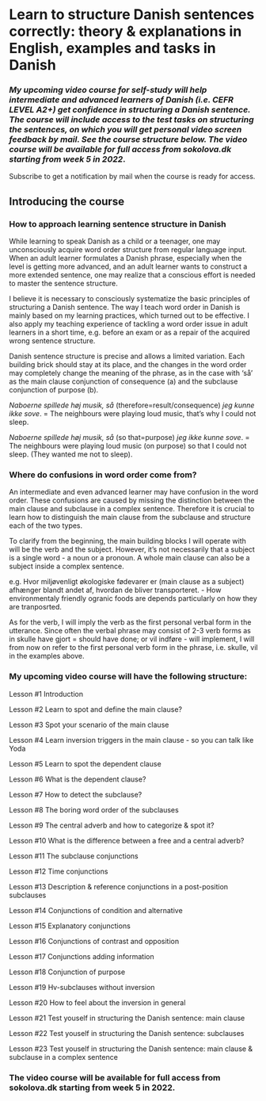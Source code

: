 # Learn to structure Danish sentences correctly: theory & explanations in English, examples and tasks in Danish

### *Мy upcoming video course for self-study will help intermediate and advanced learners of Danish (i.e. CEFR LEVEL A2+) get confidence in structuring a Danish sentence. The course will include access to the test tasks on structuring the sentences, on which you will get personal video screen feedback by mail. See the course structure below. The video course will be available for full access from sokolova.dk starting from week 5 in 2022*. 

Subscribe to get a notification by mail when the course is ready for access. 

<script async data-uid="135a810818" src="https://fantastic-artisan-8379.ck.page/135a810818/index.js"></script>

## Introducing the course

### How to approach learning sentence structure in Danish

While learning to speak Danish as a child or a teenager, one may unconsciously acquire word order structure from regular language input. When an adult learner formulates a Danish phrase, especially when the level is getting more advanced, and an adult learner wants to construct a more extended sentence, one may realize that a conscious effort is needed to master the sentence structure. 

I believe it is necessary to consciously systematize the basic principles of structuring a Danish sentence. The way I teach word order in Danish is mainly based on my learning practices, which turned out to be effective. I also apply my teaching experience of tackling a word order issue in adult learners in a short time, e.g. before an exam or as a repair of the acquired wrong sentence structure. 

Danish sentence structure is precise and allows a limited variation. Each building brick should stay at its place, and the changes in the word order may completely change the meaning of the phrase, as in the case with ‘så’ as the main clause conjunction of consequence (a) and the subclause conjunction of purpose (b).  

*Naboerne spillede høj musik, så* (therefore=result/consequence) *jeg kunne ikke sove*. = The neighbours were playing loud music, that’s why I could not sleep. 

*Naboerne spillede høj musik, så* (so that=purpose) *jeg ikke kunne sove*. = The neighbours were playing loud music (on purpose) so that I could not sleep. (They wanted me not to sleep). 

### Where do confusions in word order come from?

An intermediate and even advanced learner may have confusion in the word order. These confusions are caused by missing the distinction between the main clause and subclause in a complex sentence. Therefore it is crucial to learn how to distinguish the main clause from the subclause and structure each of the two types. 

To clarify from the beginning, the main building blocks I will operate with will be the verb and the subject. However, it’s not necessarily that a subject is a single word  - a noun or a pronoun. A whole main clause can also be a subject inside a complex sentence.

e.g. Hvor miljøvenligt økologiske fødevarer er (main clause as a subject) afhænger blandt andet af, hvordan de bliver transporteret. - How environmentaly friendly ogranic foods are depends particularly on how they are tranposrted.
 
As for the verb, I will imply the verb as the first personal verbal form in the utterance. Since often the verbal phrase may consist of 2-3 verb forms as in skulle have gjort = should have done; or vil indføre - will implement, I will from now on refer to the first personal verb form in the phrase, i.e. skulle, vil in the examples above.  

### My upcoming video course will have the following structure: 

Lesson #1 Introduction

Lesson #2 	Learn to spot and define the main clause? 

Lesson #3	 Spot your scenario of the main clause

Lesson #4 	Learn inversion triggers in the main clause - so you can talk like Yoda 

Lesson #5 	Learn to spot the dependent clause

Lesson #6 	What is the dependent clause?

Lesson #7 	How to detect the subclause?

Lesson #8 	The boring word order of the subclauses 

Lesson #9 	The central adverb and how to categorize & spot it?

Lesson #10 	What is the difference between a free and a central adverb?

Lesson #11 	The subclause conjunctions

Lesson #12 	Time conjunctions

Lesson #13 	Description & reference conjunctions in a post-position subclauses

Lesson #14 	Conjunctions of condition and alternative 

Lesson #15 	Explanatory conjunctions

Lesson #16 	Conjunctions of contrast and opposition

Lesson #17 	Conjunctions adding information

Lesson #18 	Conjunction of purpose

Lesson #19 	Hv-subclauses without inversion

Lesson #20 	How to feel about the inversion in general

Lesson #21  Test youself in structuring the Danish sentence: main clause

Lesson #22  Test youself in structuring the Danish sentence: subclauses

Lesson #23  Test youself in structuring the Danish sentence: main clause & subclause in a complex sentence

### The video course will be available for full access from sokolova.dk starting from week 5 in 2022. 


